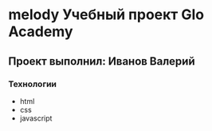 # melody Учебный проект Glo Academy
## Проект выполнил: Иванов Валерий

### Технологии
- html
- css
- javascript
